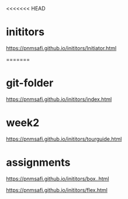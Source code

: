 <<<<<<< HEAD

# inititors


https://pnmsafi.github.io/inititors/Initiator.html

=======

# git-folder

https://pnmsafi.github.io/inititors/index.html

# week2

https://pnmsafi.github.io/inititors/tourguide.html







 #  assignments 

https://pnmsafi.github.io/inititors/box..html

https://pnmsafi.github.io/inititors/flex.html

